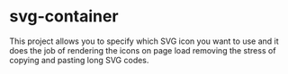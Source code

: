 # svg-container

This project allows you to specify which SVG icon you want to use and it does the job of rendering the icons on page load removing the stress of copying and pasting long SVG codes.
